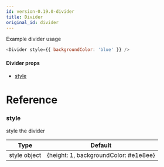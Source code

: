 ```yaml
---
id: version-0.19.0-divider
title: Divider
original_id: divider
---
```


Example divider usage
```js
<Divider style={{ backgroundColor: 'blue' }} />
```

#### Divider props
  * [style](#style)


# Reference

### style
  style the divider 

 | Type    | Default |
 |:-------:|:-------:|
 |  style object   |  {height: 1, backgroundColor: #e1e8ee} |
  
